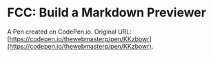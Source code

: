 # FCC: Build a Markdown Previewer

A Pen created on CodePen.io. Original URL: [https://codepen.io/thewebmasterp/pen/KKzbowr](https://codepen.io/thewebmasterp/pen/KKzbowr).


